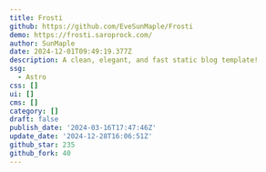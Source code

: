 ```yaml
---
title: Frosti
github: https://github.com/EveSunMaple/Frosti
demo: https://frosti.saroprock.com/
author: SunMaple
date: 2024-12-01T09:49:19.377Z
description: A clean, elegant, and fast static blog template!
ssg:
  - Astro
css: []
ui: []
cms: []
category: []
draft: false
publish_date: '2024-03-16T17:47:46Z'
update_date: '2024-12-28T16:06:51Z'
github_star: 235
github_fork: 40
---
```

